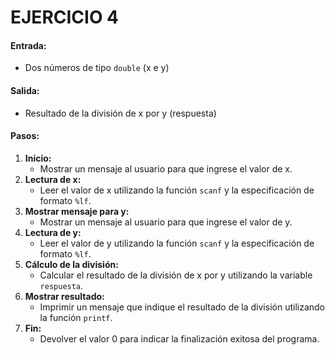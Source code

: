 # **EJERCICIO 4**

#### **Entrada:**

* Dos números de tipo `double` (x e y)

#### **Salida:**

* Resultado de la división de x por y (respuesta)

#### **Pasos:**

1. **Inicio:**
   * Mostrar un mensaje al usuario para que ingrese el valor de x.
2. **Lectura de x:**
   * Leer el valor de x utilizando la función `scanf` y la especificación de formato `%lf`.
3. **Mostrar mensaje para y:**
   * Mostrar un mensaje al usuario para que ingrese el valor de y.
4. **Lectura de y:**
   * Leer el valor de y utilizando la función `scanf` y la especificación de formato `%lf`.
5. **Cálculo de la división:**
   * Calcular el resultado de la división de x por y utilizando la variable `respuesta`.
6. **Mostrar resultado:**
   * Imprimir un mensaje que indique el resultado de la división utilizando la función `printf`.
7. **Fin:**
   * Devolver el valor 0 para indicar la finalización exitosa del programa.
